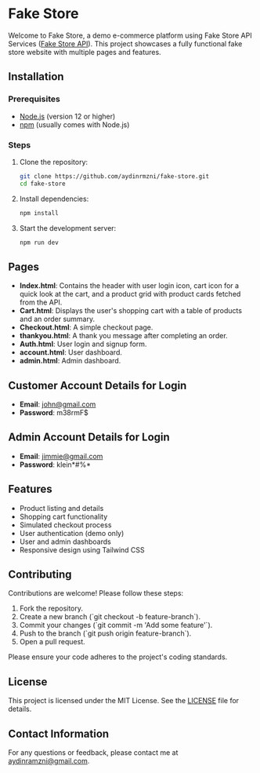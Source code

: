 
# Fake Store

Welcome to Fake Store, a demo e-commerce platform using Fake Store API Services ([Fake Store API](https://fakestoreapi.com/docs)). This project showcases a fully functional fake store website with multiple pages and features.

## Installation

### Prerequisites

- [Node.js](https://nodejs.org/) (version 12 or higher)
- [npm](https://www.npmjs.com/) (usually comes with Node.js)

### Steps

1. Clone the repository:

   ```sh
   git clone https://github.com/aydinrmzni/fake-store.git
   cd fake-store
3. Install dependencies:
   ```sh
   npm install
4. Start the development server:
   ```sh
   npm run dev

## Pages

- **Index.html**: Contains the header with user login icon, cart icon for a quick look at the cart, and a product grid with product cards fetched from the API.
- **Cart.html**: Displays the user's shopping cart with a table of products and an order summary.
- **Checkout.html**: A simple checkout page.
- **thankyou.html**: A thank you message after completing an order.
- **Auth.html**: User login and signup form.
- **account.html**: User dashboard.
- **admin.html**: Admin dashboard.

## Customer Account Details for Login

- **Email**: john@gmail.com
- **Password**: m38rmF$

## Admin Account Details for Login

- **Email**: jimmie@gmail.com
- **Password**: klein*#%*

## Features

- Product listing and details
- Shopping cart functionality
- Simulated checkout process
- User authentication (demo only)
- User and admin dashboards
- Responsive design using Tailwind CSS

## Contributing

Contributions are welcome! Please follow these steps:

1. Fork the repository.
2. Create a new branch (\`git checkout -b feature-branch\`).
3. Commit your changes (\`git commit -m 'Add some feature'\`).
4. Push to the branch (\`git push origin feature-branch\`).
5. Open a pull request.

Please ensure your code adheres to the project's coding standards.

## License

This project is licensed under the MIT License. See the [LICENSE](LICENSE) file for details.

## Contact Information

For any questions or feedback, please contact me at [aydinramzni@gmail.com](mailto:aydinramzni@gmail.com).
